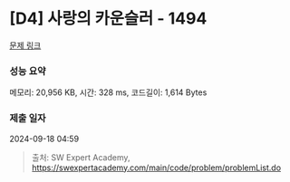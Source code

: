 # [D4] 사랑의 카운슬러 - 1494 

[문제 링크](https://swexpertacademy.com/main/code/problem/problemDetail.do?contestProbId=AV2b_WPaAEIBBASw) 

### 성능 요약

메모리: 20,956 KB, 시간: 328 ms, 코드길이: 1,614 Bytes

### 제출 일자

2024-09-18 04:59



> 출처: SW Expert Academy, https://swexpertacademy.com/main/code/problem/problemList.do